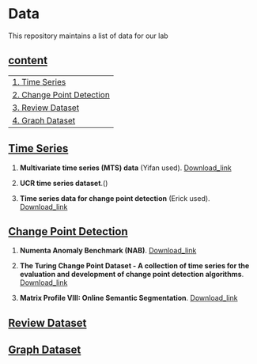 # Data

This repository maintains a list of data for our lab

## [content](#content)

<table>
<tr><td colspan="2"><a href="#Time-Series">1. Time Series</a></td></tr> 
<tr><td colspan="2"><a href="#Time-Series">2. Change Point Detection </a></td></tr> 
<tr><td colspan="2"><a href="#Review-Dataset">3. Review Dataset</a></td></tr> 
<tr><td colspan="2"><a href="#Graph-Dataset">4. Graph Dataset</a></td></tr> 
</table>

## [Time Series](#content)
1. **Multivariate time series (MTS) data** (Yifan used). [Download_link](https://www.cs.nmsu.edu/kddlab/data/time_series/mts_data/)

1. **UCR time series dataset**.()

1. **Time series data for change point detection** (Erick used). [Download_link](https://www.cs.nmsu.edu/kddlab/data/time_series/BOCPD2020.zip)

## [Change Point Detection](#content)

1. **Numenta Anomaly Benchmark (NAB)**. [Download_link](https://numenta.com/machine-intelligence-technology/numenta-anomaly-benchmark/)

1. **The Turing Change Point Dataset - A collection of time series for the evaluation and development of change point detection algorithms**. [Download_link](https://github.com/alan-turing-institute/TCPD/tree/master/datasets)

1. **Matrix Profile VIII: Online Semantic Segmentation**. [Download_link](https://sites.google.com/site/onlinesemanticsegmentation/) 

## [Review Dataset](#content)


## [Graph Dataset](#content)

